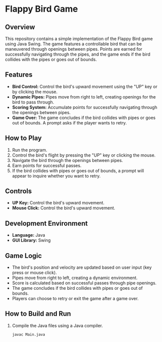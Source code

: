 # Flappy Bird Game

## Overview
This repository contains a simple implementation of the Flappy Bird game using Java Swing. The game features a controllable bird that can be maneuvered through openings between pipes. Points are earned for successfully navigating through the pipes, and the game ends if the bird collides with the pipes or goes out of bounds.

## Features
- **Bird Control:** Control the bird's upward movement using the "UP" key or by clicking the mouse.
- **Dynamic Pipes:** Pipes move from right to left, creating openings for the bird to pass through.
- **Scoring System:** Accumulate points for successfully navigating through the openings between pipes.
- **Game Over:** The game concludes if the bird collides with pipes or goes out of bounds. A prompt asks if the player wants to retry.

## How to Play
1. Run the program.
2. Control the bird's flight by pressing the "UP" key or clicking the mouse.
3. Navigate the bird through the openings between pipes.
4. Earn points for successful passes.
5. If the bird collides with pipes or goes out of bounds, a prompt will appear to inquire whether you want to retry.

## Controls
- **UP Key:** Control the bird's upward movement.
- **Mouse Click:** Control the bird's upward movement.

## Development Environment
- **Language:** Java
- **GUI Library:** Swing

## Game Logic
- The bird's position and velocity are updated based on user input (key press or mouse click).
- Pipes move from right to left, creating a dynamic environment.
- Score is calculated based on successful passes through pipe openings.
- The game concludes if the bird collides with pipes or goes out of bounds.
- Players can choose to retry or exit the game after a game over.

## How to Build and Run
1. Compile the Java files using a Java compiler.
   ```bash
   javac Main.java
